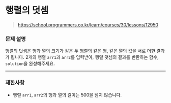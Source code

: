 # 행렬의 덧셈

> https://school.programmers.co.kr/learn/courses/30/lessons/12950

### 문제 설명

행렬의 덧셈은 행과 열의 크기가 같은 두 행렬의 같은 행, 같은 열의 값을 서로 더한 결과가 됩니다. 2개의 행렬 `arr1`과 `arr2`를 입력받아, 행렬 덧셈의 결과를 반환하는 함수, `solution`을 완성해주세요.

-----

### 제한사항

- 행렬 `arr1`, `arr2`의 행과 열의 길이는 500을 넘지 않습니다.